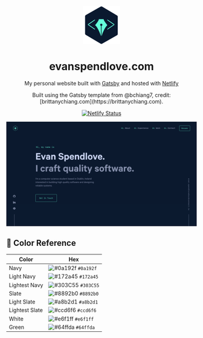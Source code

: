 <div align="center">
  <img alt="Logo" src="https://raw.githubusercontent.com/evanSpendlove/personal-website/main/src/images/logo.png" width="100" />
</div>
<h1 align="center">
  evanspendlove.com
</h1>
<p align="center">
  My personal website built with <a href="https://www.gatsbyjs.org/" target="_blank">Gatsby</a> and hosted with <a href="https://www.netlify.com/" target="_blank">Netlify</a>
</p>
<p align="center">
  Built using the Gatsby template from @bchiang7, credit: [brittanychiang.com](https://brittanychiang.com).
</p>
<p align="center">
  <a href="https://app.netlify.com/sites/confident-curie-533340/deploys" target="_blank">
    <img src="https://api.netlify.com/api/v1/badges/7ad8f219-a5a7-4578-aee2-0541df2d1b21/deploy-status" alt="Netlify Status" />
  </a>
</p>

![demo](https://raw.githubusercontent.com/evanSpendlove/personal-website/main/src/images/demo.png)

## 🎨 Color Reference

| Color          | Hex                                                                |
| -------------- | ------------------------------------------------------------------ |
| Navy           | ![#0a192f](https://via.placeholder.com/10/0a192f?text=+) `#0a192f` |
| Light Navy     | ![#172a45](https://via.placeholder.com/10/0a192f?text=+) `#172a45` |
| Lightest Navy  | ![#303C55](https://via.placeholder.com/10/303C55?text=+) `#303C55` |
| Slate          | ![#8892b0](https://via.placeholder.com/10/8892b0?text=+) `#8892b0` |
| Light Slate    | ![#a8b2d1](https://via.placeholder.com/10/a8b2d1?text=+) `#a8b2d1` |
| Lightest Slate | ![#ccd6f6](https://via.placeholder.com/10/ccd6f6?text=+) `#ccd6f6` |
| White          | ![#e6f1ff](https://via.placeholder.com/10/e6f1ff?text=+) `#e6f1ff` |
| Green          | ![#64ffda](https://via.placeholder.com/10/64ffda?text=+) `#64ffda` |
